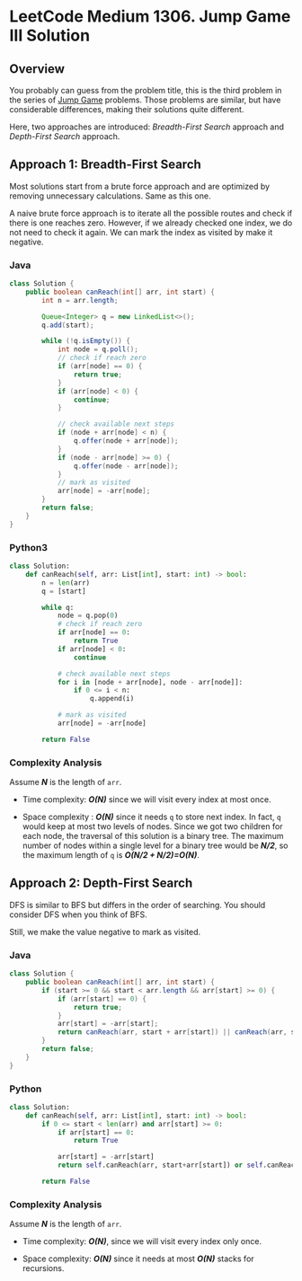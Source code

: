 # LeetCode Medium 1306. Jump Game III Solution
## Overview
You probably can guess from the problem title, this is the third problem in the series of [Jump Game](https://leetcode.com/problems/jump-game/) problems. Those problems are similar, but have considerable differences, making their solutions quite different.

Here, two approaches are introduced: *Breadth-First Search* approach and *Depth-First Search* approach.

## Approach 1: Breadth-First Search
Most solutions start from a brute force approach and are optimized by removing unnecessary calculations. Same as this one.

A naive brute force approach is to iterate all the possible routes and check if there is one reaches zero. However, if we already checked one index, we do not need to check it again. We can mark the index as visited by make it negative.

### Java
```java
class Solution {
    public boolean canReach(int[] arr, int start) {
        int n = arr.length;

        Queue<Integer> q = new LinkedList<>();
        q.add(start);

        while (!q.isEmpty()) {
            int node = q.poll();
            // check if reach zero
            if (arr[node] == 0) {
                return true;
            }
            if (arr[node] < 0) {
                continue;
            }

            // check available next steps
            if (node + arr[node] < n) {
                q.offer(node + arr[node]);
            }
            if (node - arr[node] >= 0) {
                q.offer(node - arr[node]);
            }
            // mark as visited
            arr[node] = -arr[node];
        }
        return false;
    }
}
```

### Python3
```python
class Solution:
    def canReach(self, arr: List[int], start: int) -> bool:
        n = len(arr)
        q = [start]

        while q:
            node = q.pop(0)
            # check if reach zero
            if arr[node] == 0:
                return True
            if arr[node] < 0:
                continue

            # check available next steps            
            for i in [node + arr[node], node - arr[node]]:
                if 0 <= i < n:
                    q.append(i)

            # mark as visited
            arr[node] = -arr[node]

        return False
```

### Complexity Analysis

Assume ***N*** is the length of `arr`.

* Time complexity: ***O(N)*** since we will visit every index at most once.

* Space complexity : ***O(N)*** since it needs `q` to store next index. In fact, `q` would keep at most two levels of nodes. Since we got two children for each node, the traversal of this solution is a binary tree. The maximum number of nodes within a single level for a binary tree would be ***N/2***, so the maximum length of `q` is ***O(N/2 + N/2)=O(N)***.

## Approach 2: Depth-First Search
DFS is similar to BFS but differs in the order of searching. You should consider DFS when you think of BFS.

Still, we make the value negative to mark as visited.

### Java
```java
class Solution {
    public boolean canReach(int[] arr, int start) {
        if (start >= 0 && start < arr.length && arr[start] >= 0) {
            if (arr[start] == 0) {
                return true;
            }
            arr[start] = -arr[start];
            return canReach(arr, start + arr[start]) || canReach(arr, start - arr[start]);
        }
        return false;
    }
}
```

### Python
```python
class Solution:
    def canReach(self, arr: List[int], start: int) -> bool:
        if 0 <= start < len(arr) and arr[start] >= 0:
            if arr[start] == 0:
                return True

            arr[start] = -arr[start]
            return self.canReach(arr, start+arr[start]) or self.canReach(arr, start-arr[start])

        return False
```

### Complexity Analysis

Assume ***N*** is the length of `arr`.

* Time complexity: ***O(N)***, since we will visit every index only once.

* Space complexity: ***O(N)*** since it needs at most ***O(N)*** stacks for recursions.
